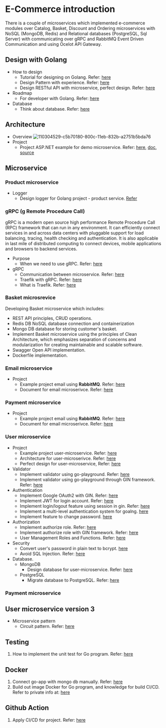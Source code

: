 # E-Commerce introduction
There is a couple of microservices which implemented e-commerce modules over Catalog, Basket, Discount and Ordering microservices with NoSQL (MongoDB, Redis) and Relational databases (PostgreSQL, Sql Server) with communicating over gRPC and RabbitMQ Event Driven Communication and using Ocelot API Gateway.

## Design with Golang
* How to design
    - Tutorial for designing on Golang. Refer: [here](https://github.com/techschool/simplebank)
    - Design Pattern with experience. Refer: [here](https://github.com/iluwatar/java-design-patterns)
    - Design RESTful API with microservice, perfect design. Refer: [here](https://github.com/restuwahyu13/gin-rest-api)
* Roadmap
    - For developer with Golang. Refer: [here](https://github.com/Alikhll/golang-developer-roadmap)
* Database
    - Think about database. Refer: [here](https://dev.to/fabric_commerce/building-a-hybrid-sql-nosql-e-commerce-data-model-3fc3)
## Architecture
* Overview
![110304529-c5b70180-800c-11eb-832b-a2751b5bda76](https://user-images.githubusercontent.com/50081052/188884348-e9c10440-77d8-4edc-a578-b0b158df43e0.png)
* Project
    - Project ASP.NET example for demo microservice. Refer: [here](https://mehmetozkaya.medium.com/aspnetrun-microservices-renewed-d08901b5e06f), [doc](https://medium.com/aspnetrun/microservices-architecture-on-net-3b4865eea03f), [source](https://github.com/aspnetrun/run-aspnetcore-microservices)

## Microservice
### Product microservice
* Logger
    - Design logger for Golang project - product service. [Refer](https://techmaster.vn/posts/36655/su-dung-uber-zap-thay-the-cho-logging-mac-dinh-cua-golang)

### gRPC (g Remote Procedure Call)
gRPC is a modern open source high performance Remote Procedure Call (RPC) framework that can run in any environment. It can efficiently connect services in and across data centers with pluggable support for load balancing, tracing, health checking and authentication. It is also applicable in last mile of distributed computing to connect devices, mobile applications and browsers to backend services.
* Purpose
    - When we need to use gRPC. Refer: [here](https://www.wallarm.com/what/the-concept-of-grpc)
* gRPC
    - Communication between microservice. Refer: [here](https://techdozo.dev/grpc-for-microservices-communication/)
    - Traefik with gRPC. Refer: [here](https://doc.traefik.io/traefik/user-guides/grpc/)
    - What is Traefik. Refer: [here](https://www.devopsschool.com/blog/what-is-traefik-how-to-learn-traefik/)

### Basket microsrevice
Developing Basket microservice which includes:
* REST API principles, CRUD operations.
* Redis DB NoSQL database connection and containerization
* Mongo DB database for storing customer's basket.
* Implement Basket microservice using the principles of Clean Architecture, which emphasizes separation of concerns and modularization for creating maintainable and scalable software.
* Swagger Open API implementation.
* Dockerfile implementation.
### Email microservice
* Project
    - Example project email using **RabbitMQ**. Refer: [here](https://github.com/savsgio/microservice-email)
    - Document for email microserivce. Refer: [here](https://www.cloudbees.com/blog/email-as-a-microservice)

### Payment microservice
* Project
    - Example project email using **RabbitMQ**. Refer: [here](https://github.com/savsgio/microservice-email)
    - Document for email microserivce. Refer: [here](https://www.cloudbees.com/blog/email-as-a-microservice)
### User microservice
* Project
    - Example project user-microservice. Refer: [here](https://github.com/raycad/go-microservices)
    - Architecture for user-microserivce. Refer: [here](https://github.com/huavanthong/microservice-golang/tree/master/reference/user-api#architecture)
    - Perfect design for user-microservice, Refer: [here](https://github.com/wpcodevo/golang-mongodb-api/tree/golang-mongodb-reset-password)
* Validator
    - Implement validator using go-playground. Refer: [here](https://github.com/go-playground/validator)
    - Implement validator using go-playground through GIN framework. Refer: [here](https://blog.logrocket.com/gin-binding-in-go-a-tutorial-with-examples/)
* Authentication
    - Implement Google OAuth2 with GIN. Refer: [here](https://skarlso.github.io/2016/06/12/google-signin-with-go/)
    - Implement JWT for login account. Refer: [here](https://tienbm90.medium.com/authentication-and-authorization-in-gin-application-with-jwt-and-casbin-a56bbbdec90b)
    - Implement login/logout feature using session in gin. Refer: [here](https://github.com/Depado/gin-auth-example)
    - Implement a multi-level authentication system for goalng. [here](https://mattermost.com/blog/how-to-build-an-authentication-microservice-in-golang-from-scratch/)
    - Implement feature to change password. [here](https://auth0.com/docs/authenticate/database-connections/password-change)
* Authorization
    - Implement authorize role. Refer: [here](https://www.zupzup.org/casbin-http-role-auth/)
    - Implement authorize role with GIN framework. Refer: [here](https://github.com/gin-contrib/authz)
    - User Management Roles and Functions. Refer: [here](https://www.ibm.com/docs/en/strategicsm/10.1.1?topic=roles-user-management-functions)
* Security
    - Convert user's password in plain text to bcrypt. [here](https://github.com/huavanthong/microservice-golang/blob/master/reference/user-api/security/bcrypt.go)
    - Avoid SQL Injection. Refer: [here](https://github.com/huavanthong/microservice-golang/blob/master/reference/user-api/security/bcrypt.go)
* Database.
    - MongoDB
        - Design database for user-microservice. Refer: [here](https://github.com/huavanthong/microservice-golang/tree/master/user-api#design-database-for-user-microservice)   
    - PostgreSQL
        - Migrate database to PostgreSQL. Refer: [here](https://dev.to/techschoolguru/how-to-write-run-database-migration-in-golang-5h6g)

### Payment microservice

## User microservice version 3

* Microservice pattern
    - Circuit pattern. Refer: [here](https://medium.com/nerd-for-tech/design-patterns-for-microservices-circuit-breaker-pattern-ba402a45aac2)


## Testing 
1. How to implement the unit test for Go program. Refer: [here](https://gobyexample.com/testing)

## Docker
1. Connect go-app with mongo db manually. Refer: [here](https://wahyu-ehs.medium.com/golang-and-mongodb-in-docker-cab7773c04ce)
2. Build out image Docker for Go program, and knowledge for build CI/CD. Refer to private info at: [here](https://www.meisternote.com/app/note/G1vMneveYIrP/build-image-docker-for-go)



## Github Action
1. Apply CI/CD for project. Refer: [here](https://docs.github.com/en/actions/quickstart)
